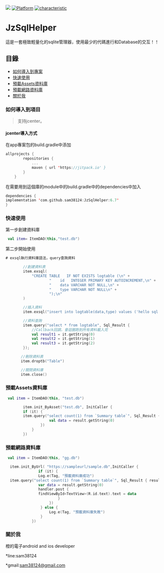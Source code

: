 [![](https://jitpack.io/v/sam38124/JzSqlHelper.svg)](https://jitpack.io/#sam38124/JzSqlHelper)
[![Platform](https://img.shields.io/badge/平台-%20Android%20-brightgreen.svg)](https://github.com/sam38124)
[![characteristic](https://img.shields.io/badge/特點-%20輕量級%20%7C%20簡單易用%20%20%7C%20穩定%20-brightgreen.svg)](https://github.com/sam38124)
# JzSqlHelper
這是一套極致輕量化的sqlite管理器，使用最少的代碼進行和Database的交互！！
## 目錄
* [如何導入到專案](#Import)
* [快速使用](#Use)
* [預載Assets資料庫](#Assetsdb)
* [預載網路資料庫](#Urldb)
* [關於我](#About)

<a name="Import"></a>
### 如何導入到項目
> 支持jcenter。 <br/>

#### jcenter導入方式
在app專案包的build.gradle中添加
```kotlin
allprojects {
		repositories {
			...
			maven { url 'https://jitpack.io' }
		}
	}
```

在需要用到這個庫的module中的build.gradle中的dependencies中加入
```kotlin
dependencies {
implementation 'com.github.sam38124:JzSqlHelper:6.7'
}
```
<a name="Use"></a>
### 快速使用

第一步創建資料庫

```kotlin
 val item= ItemDAO(this,"test.db")
```
第二步開始使用
```kotlin
# exsql執行資料庫語法，query查詢資料

        //創建資料表
        item.exsql(
            "CREATE TABLE   IF NOT EXISTS logtable (\n" +
                    "    id   INTEGER PRIMARY KEY AUTOINCREMENT,\n" +
                    "    data VARCHAR NOT NULL,\n" +
                    "    type VARCHAR NOT NULL\n" +
                    ");\n"
        )

        //插入資料
        item.exsql("insert into logtable(data,type) values ('hello sql','sql')")

        //資料查詢
        item.query("select * from logtable", Sql_Result {
            //Callback回調，會迴圈跑到所有資料載入完
            val result1 = it.getString(0)
            val result2 = it.getString(1)
            val result3 = it.getString(2)
        });

       //刪除資料表
       item.droptb("Table")

       //關閉資料庫
       item.close()
```
<a name="Assetsdb"></a>
### 預載Assets資料庫
```kotlin
 val item = ItemDAO(this, "test.db")

        item.init_ByAsset("test.db", InitCaller {
        if (it) {
        item.query("select count(1) from `Summary table`", Sql_Result { result ->
                    val data = result.getString(0)
                })
            }
        })
```
<a name="Urldb"></a>
### 預載網路資料庫
```kotlin
 val item = ItemDAO(this, "gg.db")

  item.init_ByUrl( "https://sampleurl/sample.db",InitCaller {
               if (it) {
               Log.e(Tag, "預載資料庫成功")
  item.query("select count(1) from `Summary table`", Sql_Result { result ->
               var data = result.getString(0)
               handler.post {
               findViewById<TextView>(R.id.text).text = data
                        }
                    })
                } else {
                    Log.e(Tag, "預載資料庫失敗")
                }
            })
```

<a name="About"></a>
### 關於我
橙的電子android and ios developer

*line:sam38124

*gmail:sam38124@gmail.com

